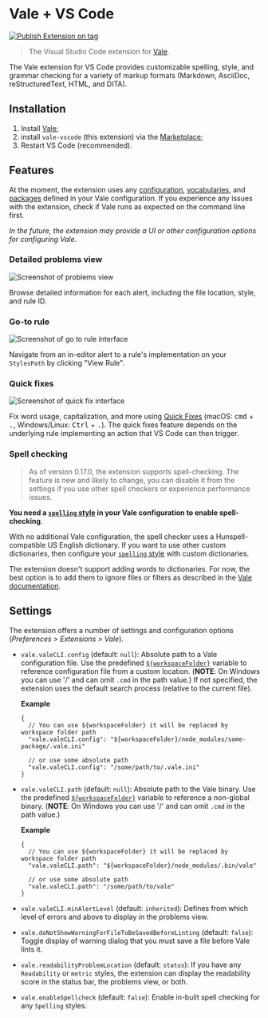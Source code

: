 # Vale + VS Code

[![Publish Extension on tag](https://github.com/ChrisChinchilla/vale-vscode/actions/workflows/publishTags.yml/badge.svg)](https://github.com/ChrisChinchilla/vale-vscode/actions/workflows/publishTags.yml)

> The Visual Studio Code extension for [Vale](https://github.com/chrischinchilla/vale).

The Vale extension for VS Code provides customizable spelling, style, and grammar checking for a variety of markup formats (Markdown, AsciiDoc, reStructuredText, HTML, and DITA).

## Installation

1. Install [Vale](https://vale.sh/docs/vale-cli/installation/);
2. install `vale-vscode` (this extension) via the [Marketplace](https://marketplace.visualstudio.com/items?itemName=chrischinchilla.vale-vscode);
3. Restart VS Code (recommended).

## Features

At the moment, the extension uses any [configuration](https://vale.sh/docs/topics/config/), [vocabularies](https://vale.sh/docs/topics/vocab/), and [packages](https://vale.sh/docs/topics/packages/) defined in your Vale configuration. If you experience any issues with the extension, check if Vale runs as expected on the command line first.

_In the future, the extension may provide a UI or other configuration options for configuring Vale_.

### Detailed problems view

![Screenshot of problems view](https://user-images.githubusercontent.com/8785025/89956665-76c9fa80-dbea-11ea-9eba-3f272a5a26e5.png)

Browse detailed information for each alert, including the file location, style, and rule ID.

### Go-to rule

![Screenshot of go to rule interface](https://user-images.githubusercontent.com/8785025/89956857-d1635680-dbea-11ea-8e50-8e2715721e5d.png)

Navigate from an in-editor alert to a rule's implementation on your `StylesPath` by clicking "View Rule".

### Quick fixes

![Screenshot of quick fix interface](https://user-images.githubusercontent.com/8785025/89957413-2eabd780-dbec-11ea-97e1-9a04bce950ce.png)

Fix word usage, capitalization, and more using [Quick Fixes](https://code.visualstudio.com/docs/editor/refactoring#_code-actions-quick-fixes-and-refactorings) (macOS: <kbd>cmd</kbd> + <kbd>.</kbd>, Windows/Linux: <kbd>Ctrl</kbd> + <kbd>.</kbd>). The quick fixes feature depends on the underlying rule implementing an action that VS Code can then trigger.

### Spell checking

> As of version 0.17.0, the extension supports spell-checking. The feature is new and likely to change, you can disable it from the settings if you use other spell checkers or experience performance issues.

**You need a [`spelling` style](https://vale.sh/docs/topics/styles/#spelling) in your Vale configuration to enable spell-checking**.

With no additional Vale configuration, the spell checker uses a Hunspell-compatible US English dictionary. If you want to use other custom dictionaries, then configure your [`spelling` style](https://vale.sh/docs/topics/styles/#spelling) with custom dictionaries.

The extension doesn't support adding words to dictionaries. For now, the best option is to add them to ignore files or filters as described in the [Vale documentation](https://vale.sh/docs/topics/styles/#spelling).

## Settings

The extension offers a number of settings and configuration options (_Preferences > Extensions > Vale_).

- `vale.valeCLI.config` (default: `null`): Absolute path to a Vale configuration file. Use the predefined [`${workspaceFolder}`](https://code.visualstudio.com/docs/editor/variables-reference#_predefined-variables) variable to reference configuration file from a custom location. (**NOTE**: On Windows you can use '/' and can omit `.cmd` in the path value.) If not specified, the extension uses the default search process (relative to the current file).

  **Example**

  ```jsonc
  {
    // You can use ${workspaceFolder} it will be replaced by workspace folder path
    "vale.valeCLI.config": "${workspaceFolder}/node_modules/some-package/.vale.ini"

    // or use some absolute path
    "vale.valeCLI.config": "/some/path/to/.vale.ini"
  }
  ```

- `vale.valeCLI.path` (default: `null`): Absolute path to the Vale binary. Use the predefined [`${workspaceFolder}`](https://code.visualstudio.com/docs/editor/variables-reference#_predefined-variables) variable to reference a non-global binary. (**NOTE**: On Windows you can use '/' and can omit `.cmd` in the path value.)

  **Example**

  ```jsonc
  {
    // You can use ${workspaceFolder} it will be replaced by workspace folder path
    "vale.valeCLI.path": "${workspaceFolder}/node_modules/.bin/vale"

    // or use some absolute path
    "vale.valeCLI.path": "/some/path/to/vale"
  }
  ```

- `vale.valeCLI.minAlertLevel` (default: `inherited`): Defines from which level of errors and above to display in the problems view.

- `vale.doNotShowWarningForFileToBeSavedBeforeLinting` (default: `false`): Toggle display of warning dialog that you must save a file before Vale lints it.

- `vale.readabilityProblemLocation` (default: `status`): If you have any `Readability` or `metric` styles, the extension can display the readability score in the status bar, the problems view, or both.

- `vale.enableSpellcheck` (default: `false`): Enable in-built spell checking for any `Spelling` styles.
